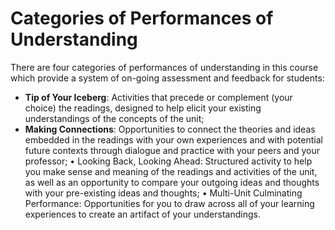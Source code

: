 # Categories of Performances of Understanding

There are four categories of performances of understanding in this course which provide a system of on-going assessment and feedback for students: 

* **Tip of Your Iceberg**: Activities that precede or complement (your choice) the readings, designed to help elicit your existing understandings of the concepts of the unit;
* **Making Connections**: Opportunities to connect the theories and ideas embedded in the readings with your own experiences and with potential future contexts through dialogue and practice with your peers and your professor;
•	Looking Back, Looking Ahead: Structured activity to help you make sense and meaning of the readings and activities of the unit, as well as an opportunity to compare your outgoing ideas and thoughts with your pre-existing ideas and thoughts;
•	Multi-Unit Culminating Performance: Opportunities for you to draw across all of your learning experiences to create an artifact of your understandings.
